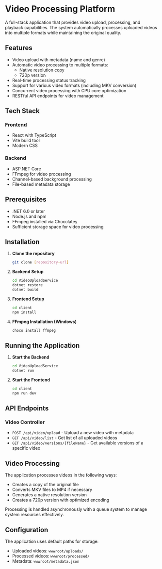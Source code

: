 # Video Processing Platform

A full-stack application that provides video upload, processing, and playback capabilities. The system automatically processes uploaded videos into multiple formats while maintaining the original quality.

## Features

- Video upload with metadata (name and genre)
- Automatic video processing to multiple formats:
  - Native resolution copy
  - 720p version
- Real-time processing status tracking
- Support for various video formats (including MKV conversion)
- Concurrent video processing with CPU core optimization
- RESTful API endpoints for video management

## Tech Stack

### Frontend
- React with TypeScript
- Vite build tool
- Modern CSS

### Backend
- ASP.NET Core
- FFmpeg for video processing
- Channel-based background processing
- File-based metadata storage

## Prerequisites

- .NET 6.0 or later
- Node.js and npm
- FFmpeg installed via Chocolatey
- Sufficient storage space for video processing

## Installation

1. **Clone the repository**
   ```bash
   git clone [repository-url]
   ```

2. **Backend Setup**
   ```bash
   cd VideoUploadService
   dotnet restore
   dotnet build
   ```

3. **Frontend Setup**
   ```bash
   cd client
   npm install
   ```

4. **FFmpeg Installation (Windows)**
   ```bash
   choco install ffmpeg
   ```

## Running the Application

1. **Start the Backend**
   ```bash
   cd VideoUploadService
   dotnet run
   ```

2. **Start the Frontend**
   ```bash
   cd client
   npm run dev
   ```

## API Endpoints

### Video Controller

- `POST /api/video/upload` - Upload a new video with metadata
- `GET /api/video/list` - Get list of all uploaded videos
- `GET /api/video/versions/{fileName}` - Get available versions of a specific video



## Video Processing

The application processes videos in the following ways:
- Creates a copy of the original file
- Converts MKV files to MP4 if necessary
- Generates a native resolution version
- Creates a 720p version with optimized encoding

Processing is handled asynchronously with a queue system to manage system resources effectively.

## Configuration

The application uses default paths for storage:
- Uploaded videos: `wwwroot/uploads/`
- Processed videos: `wwwroot/processed/`
- Metadata: `wwwroot/metadata.json`
